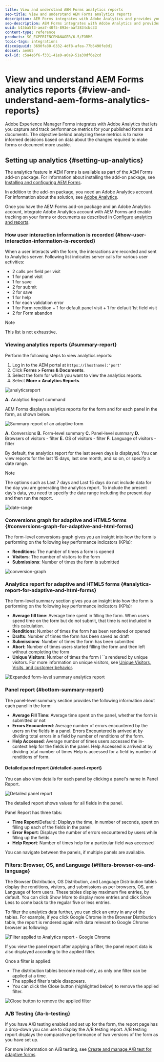 ```yaml
---
title: View and understand AEM Forms analytics reports
seo-title: View and understand AEM Forms analytics reports
description: AEM Forms integrates with Adobe Analytics and provides you summary and detailed analytics about your published adaptive forms.
seo-description: AEM Forms integrates with Adobe Analytics and provides you summary and detailed analytics about your published adaptive forms.
uuid: b15ba5f3-aea7-40f5-893e-aaf3834cbc33
content-type: reference
products: SG_EXPERIENCEMANAGER/6.5/FORMS
topic-tags: integrations
discoiquuid: 3690fa80-6332-4df8-afea-77b5490fe0d1
docset: aem65
exl-id: c5a4e6f6-f331-41e9-a0a9-51a30df6e2cd
---
```

# View and understand AEM Forms analytics reports {#view-and-understand-aem-forms-analytics-reports}

Adobe Experience Manager Forms integrates with Adobe Analytics that lets you capture and track performance metrics for your published forms and documents. The objective behind analyzing these metrics is to make informed decisions based on data about the changes required to make forms or document more usable.

## Setting up analytics {#setting-up-analytics}

The analytics feature in AEM Forms is available as part of the AEM Forms add-on package. For information about installing the add-on package, see [Installing and configuring AEM Forms](../../forms/using/installing-configuring-aem-forms-osgi.md).

In addition to the add-on package, you need an Adobe Analytics account. For information about the solution, see [Adobe Analytics](https://www.adobe.com/solutions/digital-analytics.html).

Once you have the AEM Forms add-on package and an Adobe Analytics account, integrate Adobe Analytics account with AEM Forms and enable tracking on your forms or documents as described in [Configure analytics and reports](../../forms/using/configure-analytics-forms-documents.md).

### How user interaction information is recorded {#how-user-interaction-information-is-recorded}

When a user interacts with the form, the interactions are recorded and sent to Analytics server. Following list indicates server calls for various user activities:

* 2 calls per field per visit
* 1 for panel visit
* 1 for save
* 2 for submit
* 2 for save
* 1 for help
* 1 for each validation error
* 1 for Form rendition + 1 for default panel visit + 1 for default 1st field visit
* 2 for Form abandon

>[!NOTE]
>
>This list is not exhaustive.

### Viewing analytics reports {#summary-report}

Perform the following steps to view analytics reports:

1. Log in to the AEM portal at `https://[hostname]:'port'`
1. Click **Forms &gt; Forms & Documents**.
1. Select the form for which you want to view the analytics reports.
1. Select **More &gt; Analytics Reports**.

![analyticsreport](assets/analyticsreport.png)

**A.** Analytics Report command

AEM Forms displays analytics reports for the form and for each panel in the form, as shown below.

![Summary report of an adaptive form](assets/analyticsdashboard_callout.png)

**A.** Conversions **B.** Form-level summary **C.** Panel-level summary **D.** Browsers of visitors - filter **E.** OS of visitors - filter **F.** Language of visitors - filter

By default, the analytics report for the last seven days is displayed. You can view reports for the last 15 days, last one month, and so on, or specify a date range.

>[!NOTE]
>
>The options such as Last 7 days and Last 15 days do not include data for the day you are generating the analytics report. To include the present day's data, you need to specify the date range including the present day and then run the report.

![date-range](assets/date-range.png)

### Conversions graph for adaptive and HTML5 forms {#conversions-graph-for-adaptive-and-html-forms}

The form-level conversions graph gives you an insight into how the form is performing on the following key performance indicators (KPIs):

* **Renditions**: The number of times a form is opened
* **Visitors**: The number of visitors to the form
* **Submissions**: Number of times the form is submitted

![conversion-graph](assets/conversion-graph.png)

### Analytics report for adaptive and HTML5 forms {#analytics-report-for-adaptive-and-html-forms}

The form-level summary section gives you an insight into how the form is performing on the following key performance indicators (KPIs):

* **Average fill time**: Average time spent in filling the form. When users spend time on the form but do not submit, that time is not included in this calculation.
* **Renditions**: Number of times the form has been rendered or opened
* **Drafts**: Number of times the form has been saved as draft
* **Submissions**: Number of times the form has been submitted
* **Abort**: Number of times users started filling the form and then left without completing the form
* **Unique Visitors**: Number of times the form i ``s rendered by unique visitors. For more information on unique visitors, see [Unique Visitors, Visits, and customer behavior](https://helpx.adobe.com/analytics/kb/unique-visitors-visitor-behavior.html).

![Expanded form-level summary analytics report](assets/analytics-report.png)

### Panel report {#bottom-summary-report}

The panel-level summary section provides the following information about each panel in the form:

* **Average Fill Time**: Average time spent on the panel, whether the form is submitted or not
* **Errors Encountered**: Average number of errors encountered by the users on the fields in a panel. Errors Encountered is arrived at by dividing total errors in a field by number of renditions of the form.
* **Help Accessed**: Average number of times users accessed the in-context help for the fields in the panel. Help Accessed is arrived at by dividing total number of times Help is accessed for a field by number of renditions of form.

#### Detailed panel report {#detailed-panel-report}

You can also view details for each panel by clicking a panel's name in Panel Report.

![Detailed panel report](assets/panel-report-detailed.png)

The detailed report shows values for all fields in the panel.

Panel Report has three tabs:

* **Time Report**(Default): Displays the time, in number of seconds, spent on filling up each of the fields in the panel
* **Error Report**: Displays the number of errors encountered by users while filling up the fields
* **Help Report**: Number of times help for a particular field was accessed

You can navigate between the panels, if multiple panels are available.

### Filters: Browser, OS, and Language {#filters-browser-os-and-language}

The Browser Distribution, OS Distribution, and Language Distribution tables display the renditions, visitors, and submissions as per browsers, OS, and Language of form users. These tables display maximum five entries, by default. You can click Show More to display more entries and click Show Less to come back to the regular five or less entries.

To filter the analytics data further, you can click an entry in any of the tables. For example, if you click Google Chrome in the Browser Distribution table, the report is rendered again with data relevant to Google Chrome browser as following:

![Filter applied to Analytics report - Google Chrome ](assets/filter-1.png)

If you view the panel report after applying a filter, the panel report data is also displayed according to the applied filter.

Once a filter is applied:

* The distribution tables become read-only, as only one filter can be applied at a time.
* The applied filter's table disappears.
* You can click the Close button (highlighted below) to remove the applied filter.

![Close button to remove the applied filter](assets/close-filter.png)

### A/B Testing {#a-b-testing}

If you have A/B testing enabled and set up for the form, the report page has a drop-down you can use to display the A/B testing report. A/B testing report displays the comparative performance of two versions of the form as you have set up.

For more information on A/B testing, see [Create and manage A/B test for adaptive forms](../../forms/using/ab-testing-adaptive-forms.md).
